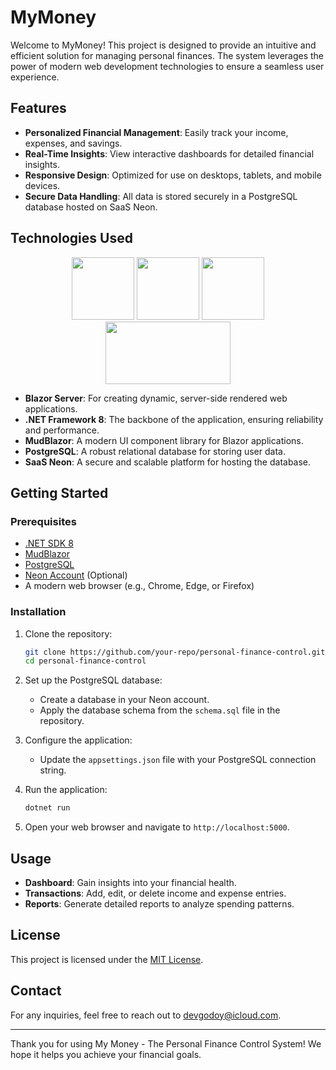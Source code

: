 # MyMoney

Welcome to MyMoney! This project is designed to provide an intuitive and efficient solution for managing personal finances. The system leverages the power of modern web development technologies to ensure a seamless user experience.

## Features

- **Personalized Financial Management**: Easily track your income, expenses, and savings.
- **Real-Time Insights**: View interactive dashboards for detailed financial insights.
- **Responsive Design**: Optimized for use on desktops, tablets, and mobile devices.
- **Secure Data Handling**: All data is stored securely in a PostgreSQL database hosted on SaaS Neon.

## Technologies Used
<p align="center">
<img src="https://cdn.intuji.com/2022/06/2048px-.net_logo.png" width=100px height=100px>
<img src="https://upload.wikimedia.org/wikipedia/commons/thumb/d/d0/Blazor.png/800px-Blazor.png" width=100px height=100px>
<img src="https://mudblazor.com/_content/MudBlazor.Docs/images/logo.png" width=100px height=100px>
<img src="https://www.bigdatawire.com/wp-content/uploads/2024/04/thumbnail_Neon-Logo-300x163.jpg" width=200px height=100px>
</p>

- **Blazor Server**: For creating dynamic, server-side rendered web applications.
- **.NET Framework 8**: The backbone of the application, ensuring reliability and performance.
- **MudBlazor**: A modern UI component library for Blazor applications.
- **PostgreSQL**: A robust relational database for storing user data.
- **SaaS Neon**: A secure and scalable platform for hosting the database.

## Getting Started

### Prerequisites

- [.NET SDK 8](https://dotnet.microsoft.com/download)
- [MudBlazor](https://mudblazor.com/getting-started/installation#online-playground)
- [PostgreSQL](https://www.postgresql.org/)
- [Neon Account](https://neon.tech/) (Optional)
- A modern web browser (e.g., Chrome, Edge, or Firefox)

### Installation

1. Clone the repository:

   ```bash
   git clone https://github.com/your-repo/personal-finance-control.git
   cd personal-finance-control
   ```

2. Set up the PostgreSQL database:

   - Create a database in your Neon account.
   - Apply the database schema from the `schema.sql` file in the repository.

3. Configure the application:

   - Update the `appsettings.json` file with your PostgreSQL connection string.

4. Run the application:

   ```bash
   dotnet run
   ```

5. Open your web browser and navigate to `http://localhost:5000`.

## Usage

- **Dashboard**: Gain insights into your financial health.
- **Transactions**: Add, edit, or delete income and expense entries.
- **Reports**: Generate detailed reports to analyze spending patterns.


## License

This project is licensed under the [MIT License](LICENSE).

## Contact

For any inquiries, feel free to reach out to [devgodoy@icloud.com](mailto:devgodoy@icloud.com).

---

Thank you for using My Money - The Personal Finance Control System! We hope it helps you achieve your financial goals.
